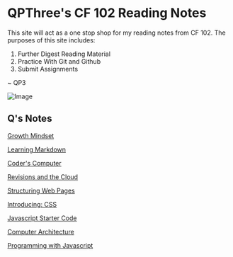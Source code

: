 # QPThree's CF 102 Reading Notes


This site will act as a one stop shop for my reading notes from CF 102.  The purposes of this site includes:

1. Further Digest Reading Material
2. Practice With Git and Github
3. Submit Assignments

~ QP3

![Image](https://images.unsplash.com/photo-1488190211105-8b0e65b80b4e?ixlib=rb-1.2.1&ixid=MXwxMjA3fDB8MHxwaG90by1wYWdlfHx8fGVufDB8fHw%3D&auto=format&fit=crop&w=1350&q=80)

## Q's Notes

[Growth Mindset](growthmindset.md)

[Learning Markdown](learningmarkdown.md)

[Coder's Computer](coderscomputer.md)

[Revisions and the Cloud](revisionsandthecloud.md)

[Structuring Web Pages](structuringwebpages.md)

[Introducing: CSS](introducingcss.md)

[Javascript Starter Code](javascriptstarter.md)

[Computer Architecture](computerarchitecture.md)

[Programming with Javascript](programmingwithjavascript.md)